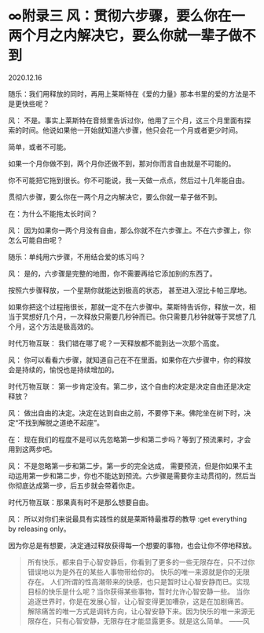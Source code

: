# ∞附录三 风：贯彻六步骤，要么你在一两个月之内解决它，要么你就一辈子做不到

2020.12.16

随乐：我们用释放的同时，再用上莱斯特在《爱的力量》那本书里的爱的方法是不是更快些呢？

风： 不是。事实上莱斯特在音频里告诉过你，他用了三个月，这三个月里面有探索的时间。他说如果他一开始就知道六步骤，他只会花一个月或者更少时间。

简单，或者不可能。

如果一个月你做不到，两个月你还做不到，那对你而言自由就是不可能的。

你不可能把它拖到很长。你不可能说，我一天做一点点，然后过十几年能自由。

贯彻六步骤，要么你在一两个月之内解决它，要么你就一辈子做不到。

在：为什么不能拖太长时间？
 


风： 因为如果你一两个月没有自由，那么你就不在六步骤上。不在六步骤上，你怎么可能自由呢？

随乐：单纯用六步骤，不用结合爱的练习吗？

风： 是的，六步骤是完整的地图，你不需要再给它添加别的东西了。

按照六步骤释放，一个星期你就能达到极高的状态， 甚至进入涅比卡帕三摩地。

如果你把这个过程拖很长，那就一定不在六步骤中。莱斯特告诉你，释放一次，相当于冥想好几个月，一次释放只需要几秒钟而已。你只需要几秒钟就等于冥想了几个月，这个方法是极高效的。

时代万物互联： 我们错在哪了呢？一天释放都不能到达一次那个高度。

风： 你可以看看六步骤，就知道自己在不在里面。如果你在六步骤中，你的释放会是持续的，愉悦也是持续增加的。

时代万物互联： 第一步肯定没有。第二步，这个自由的决定是决定自由还是决定释放？

风： 做出自由的决定。决定在达到自由之前，不要停下来。佛陀坐在树下时，决定“不找到解脱之道绝不起座”。
 


在： 现在我们的程度不是可以先忽略第一步和第二步吗？等到了预流果时，才会用到这两步吧。

风： 不是忽略第一步和第二步。第一步的完全达成， 需要预流，但是你如果不主动运用第一步和第二步，你也不能达到预流。六步骤是需要你主动贯彻的，然后当你彻底达成第一步，后五步就会带着你走。

时代万物互联：那果真有时不是那么想要自由。

风： 所以对你们来说最具有实践性的就是莱斯特最推荐的教导 :get everything by releasing only。

因为你总是有想要，决定通过释放获得每一个想要的事物，也会让你不停地释放。
 


> 所有快乐，都来自于心智安静后，你看到了更多的一些无限存在，只不过你错误地以为是外在的某些人事物带给你的。
快乐的唯一来源就是你的无限存在。
人们所谓的性高潮带来的快感，也只是暂时让心智安静而已。实现目标的快乐是什么呢？当你获得某些事物，暂时允许心智安静一些。
当你追逐世界时，你是在发展心智，让心智变得更加嘈杂，这是在加剧痛苦。
解除痛苦的唯一方式是调转方向，让心智安静下来。因为快乐的唯一来源无限存在，只有心智安静，无限存在才能显露更多。就是这么简单。
——风
 
